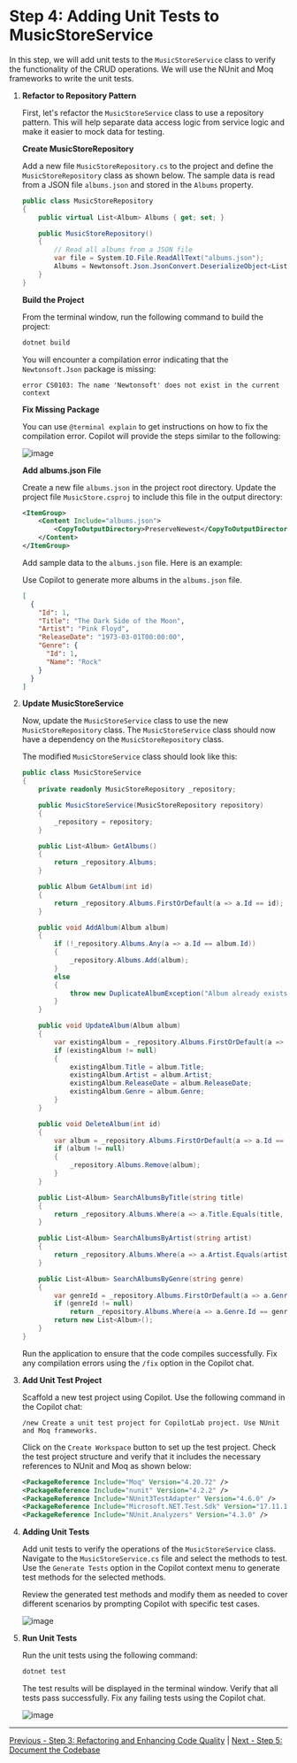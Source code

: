 # Step 4: Adding Unit Tests to MusicStoreService

In this step, we will add unit tests to the `MusicStoreService` class to verify the functionality of the CRUD operations. We will use the NUnit and Moq frameworks to write the unit tests.

1. **Refactor to Repository Pattern**

   First, let's refactor the `MusicStoreService` class to use a repository pattern. This will help separate data access logic from service logic and make it easier to mock data for testing.

   **Create MusicStoreRepository**

   Add a new file `MusicStoreRepository.cs` to the project and define the `MusicStoreRepository` class as shown below. The sample data is read from a JSON file `albums.json` and stored in the `Albums` property.

   ```csharp
   public class MusicStoreRepository
   {
       public virtual List<Album> Albums { get; set; }

       public MusicStoreRepository()
       {
           // Read all albums from a JSON file
           var file = System.IO.File.ReadAllText("albums.json");
           Albums = Newtonsoft.Json.JsonConvert.DeserializeObject<List<Album>>(file);
       }
   }
   ```

   **Build the Project**

   From the terminal window, run the following command to build the project:

   ```bash
   dotnet build
   ```

   You will encounter a compilation error indicating that the `Newtonsoft.Json` package is missing:

   ```text
   error CS0103: The name 'Newtonsoft' does not exist in the current context
   ```

   **Fix Missing Package**

   You can use `@terminal explain` to get instructions on how to fix the compilation error. Copilot will provide the steps similar to the following:

   ![image](/media/374979958-8f0799d2-ec1f-4b8e-9f5a-16f8d0bc2611.png)

   **Add albums.json File**

   Create a new file `albums.json` in the project root directory. Update the project file `MusicStore.csproj` to include this file in the output directory:

   ```xml
   <ItemGroup>
       <Content Include="albums.json">
           <CopyToOutputDirectory>PreserveNewest</CopyToOutputDirectory>
       </Content>
   </ItemGroup>
   ```

   Add sample data to the `albums.json` file. Here is an example:

   Use Copilot to generate more albums in the `albums.json` file.

   ```json
   [
     {
       "Id": 1,
       "Title": "The Dark Side of the Moon",
       "Artist": "Pink Floyd",
       "ReleaseDate": "1973-03-01T00:00:00",
       "Genre": {
         "Id": 1,
         "Name": "Rock"
       }
     }
   ]
   ```

2. **Update MusicStoreService**

   Now, update the `MusicStoreService` class to use the new `MusicStoreRepository` class. The `MusicStoreService` class should now have a dependency on the `MusicStoreRepository` class.

   The modified `MusicStoreService` class should look like this:

   ```csharp
   public class MusicStoreService
   {
       private readonly MusicStoreRepository _repository;

       public MusicStoreService(MusicStoreRepository repository)
       {
           _repository = repository;
       }

       public List<Album> GetAlbums()
       {
           return _repository.Albums;
       }

       public Album GetAlbum(int id)
       {
           return _repository.Albums.FirstOrDefault(a => a.Id == id);
       }

       public void AddAlbum(Album album)
       {
           if (!_repository.Albums.Any(a => a.Id == album.Id))
           {
               _repository.Albums.Add(album);
           }
           else
           {
               throw new DuplicateAlbumException("Album already exists.");
           }
       }

       public void UpdateAlbum(Album album)
       {
           var existingAlbum = _repository.Albums.FirstOrDefault(a => a.Id == album.Id);
           if (existingAlbum != null)
           {
               existingAlbum.Title = album.Title;
               existingAlbum.Artist = album.Artist;
               existingAlbum.ReleaseDate = album.ReleaseDate;
               existingAlbum.Genre = album.Genre;
           }
       }

       public void DeleteAlbum(int id)
       {
           var album = _repository.Albums.FirstOrDefault(a => a.Id == id);
           if (album != null)
           {
               _repository.Albums.Remove(album);
           }
       }

       public List<Album> SearchAlbumsByTitle(string title)
       {
           return _repository.Albums.Where(a => a.Title.Equals(title, StringComparison.OrdinalIgnoreCase)).ToList();
       }

       public List<Album> SearchAlbumsByArtist(string artist)
       {
           return _repository.Albums.Where(a => a.Artist.Equals(artist, StringComparison.OrdinalIgnoreCase)).ToList();
       }

       public List<Album> SearchAlbumsByGenre(string genre)
       {
           var genreId = _repository.Albums.FirstOrDefault(a => a.Genre.Name.Equals(genre, StringComparison.OrdinalIgnoreCase))?.Genre.Id;
           if (genreId != null)
               return _repository.Albums.Where(a => a.Genre.Id == genreId).ToList();
           return new List<Album>();
       }
   }
   ```

   Run the application to ensure that the code compiles successfully. Fix any compilation errors using the `/fix` option in the Copilot chat.

3. **Add Unit Test Project**

   Scaffold a new test project using Copilot. Use the following command in the Copilot chat:

   ```text
   /new Create a unit test project for CopilotLab project. Use NUnit and Moq frameworks.
   ```

   Click on the `Create Workspace` button to set up the test project. Check the test project structure and verify that it includes the necessary references to NUnit and Moq as shown below:

   ```xml
   <PackageReference Include="Moq" Version="4.20.72" />
   <PackageReference Include="nunit" Version="4.2.2" />
   <PackageReference Include="NUnit3TestAdapter" Version="4.6.0" />
   <PackageReference Include="Microsoft.NET.Test.Sdk" Version="17.11.1" />
   <PackageReference Include="NUnit.Analyzers" Version="4.3.0" />
   ```

4. **Adding Unit Tests**

   Add unit tests to verify the operations of the `MusicStoreService` class. Navigate to the `MusicStoreService.cs` file and select the methods to test. Use the `Generate Tests` option in the Copilot context menu to generate test methods for the selected methods.

   Review the generated test methods and modify them as needed to cover different scenarios by prompting Copilot with specific test cases.

   ![image](/media/374506263-df8af58b-057d-4366-aeef-305fa0503ef3.png)

5. **Run Unit Tests**

   Run the unit tests using the following command:

   ```bash
   dotnet test
   ```

   The test results will be displayed in the terminal window. Verify that all tests pass successfully. Fix any failing tests using the Copilot chat.

   ![image](/media/374507255-d8049f7b-679b-4804-bc1b-f550c929db6b.png)

---

[Previous - Step 3: Refactoring and Enhancing Code Quality](./03-Step03.md) | [Next - Step 5: Document the Codebase](./05-Step05.md)
